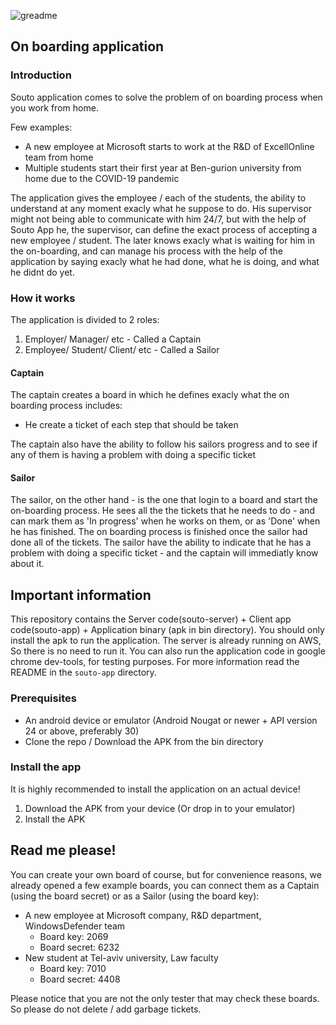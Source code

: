 ![greadme](https://user-images.githubusercontent.com/10087174/99705315-3d830f80-2aa2-11eb-9c80-27ffe8f89479.png)

## On boarding application

### Introduction
Souto application comes to solve the problem of on boarding process when you work from home.

Few examples: 
* A new employee at Microsoft starts to work at the R&D of ExcellOnline team from home
* Multiple students start their first year at Ben-gurion university from home due to the COVID-19 pandemic

The application gives the employee / each of the students, the ability to understand at any moment exacly what he suppose to do.
His supervisor might not being able to communicate with him 24/7, but with the help of Souto App he, the supervisor, can define the exact process of accepting a new employee / student.
The later knows exacly what is waiting for him in the on-boarding, and can manage his process with the help of the application by saying exacly what he had done, what he is doing, and what he didnt do yet.

### How it works
The application is divided to 2 roles:
1. Employer/ Manager/ etc - Called a Captain
2. Employee/ Student/ Client/ etc - Called a Sailor

#### Captain
The captain creates a board in which he defines exacly what the on boarding process includes:
* He create a ticket of each step that should be taken

The captain also have the ability to follow his sailors progress and to see if any of them is having a problem with doing a specific ticket

#### Sailor
The sailor, on the other hand - is the one that login to a board and start the on-boarding process. He sees all the the tickets that he needs to do - and can mark them as 'In progress' when he works on them, or as 'Done' when he has finished.
The on boarding process is finished once the sailor had done all of the tickets.
The sailor have the ability to indicate that he has a problem with doing a specific ticket - and the captain will immediatly know about it.


## Important information
This repository contains the Server code(souto-server) + Client app code(souto-app) + Application binary (apk in bin directory).
You should only install the apk to run the application. The server is already running on AWS, So there is no need to run it.
You can also run the application code in google chrome dev-tools, for testing purposes. For more information read the README in the `souto-app` directory.

### Prerequisites
* An android device or emulator (Android Nougat or newer + API version 24 or above, preferably 30)
* Clone the repo / Download the APK from the bin directory

### Install the app
It is highly recommended to install the application on an actual device!

1. Download the APK from your device (Or drop in to your emulator)
2. Install the APK

## Read me please!
You can create your own board of course, but for convenience reasons, we already opened a few example boards, you can connect them as a Captain (using the board secret) or as a Sailor (using the board key):
* A new employee at Microsoft company, R&D department, WindowsDefender team 
  * Board key: 2069
  * Board secret: 6232
* New student at Tel-aviv university, Law faculty
  * Board key: 7010
  * Board secret: 4408

Please notice that you are not the only tester that may check these boards. So please do not delete / add garbage tickets.
